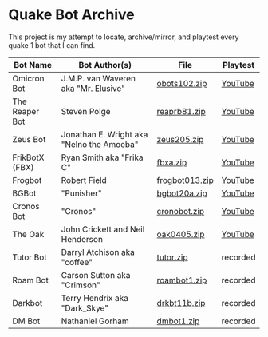 # Quake Bot Archive

This project is my attempt to locate, archive/mirror, and playtest every quake 1 bot that I can find.

Bot Name | Bot Author(s) | File | Playtest
--- | --- | --- | ---
Omicron Bot | J.M.P. van Waveren aka "Mr. Elusive" | [obots102.zip](bin/obots102.zip) | [YouTube](https://www.youtube.com/playlist?list=PLlacmd6lus1yDzQhKmIZr3ljfdRblvwwu)
The Reaper Bot | Steven Polge | [reaprb81.zip](bin/reaprb81.zip) | [YouTube](https://www.youtube.com/playlist?list=PLlacmd6lus1wwdTeHuQbiWSC-vaelGxYC)
Zeus Bot | Jonathan E. Wright aka "Nelno the Amoeba" | [zeus205.zip](bin/zeus205.zip) | [YouTube](https://www.youtube.com/playlist?list=PLlacmd6lus1yvlPmrdFQkPUhdxTvuVc1d)
FrikBotX (FBX) | Ryan Smith aka "Frika C" | [fbxa.zip](bin/fbxa.zip) | [YouTube](https://www.youtube.com/playlist?list=PLlacmd6lus1wrqD3qYhBD0UBWKcE9HIFK)
Frogbot | Robert Field | [frogbot013.zip](bin/frogbot013.zip) | [YouTube](https://www.youtube.com/playlist?list=PLlacmd6lus1zaLPfmTUeA6cnknEulKnkk)
BGBot | "Punisher" | [bgbot20a.zip](bin/bgbot20a.zip) | [YouTube](https://www.youtube.com/playlist?list=PLlacmd6lus1zrH6QFQa5D2So7dkTs6s3K)
Cronos Bot | "Cronos" | [cronobot.zip](bin/cronobot.zip) | [YouTube](https://www.youtube.com/playlist?list=PLlacmd6lus1ysb4gCa6kmp4sruFzI2hb5)
The Oak | John Crickett and Neil Henderson | [oak0405.zip](bin/oak0405.zip) | [YouTube](https://www.youtube.com/playlist?list=PLlacmd6lus1zfHpXFIu5ro9B9w3tEF2Cq)
Tutor Bot | Darryl Atchison aka "coffee" | [tutor.zip](bin/tutor.zip) | recorded
Roam Bot | Carson Sutton aka "Crimson" | [roambot1.zip](bin/roambot1.zip) | recorded
Darkbot | Terry Hendrix aka "Dark_Skye" | [drkbt11b.zip](bin/drkbt11b.zip) | recorded
DM Bot | Nathaniel Gorham | [dmbot1.zip](bin/dmbot1.zip) | recorded


